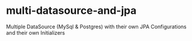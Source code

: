 # multi-datasource-and-jpa
Multiple DataSource (MySql &amp; Postgres) with their own JPA Configurations and their own Initializers 
